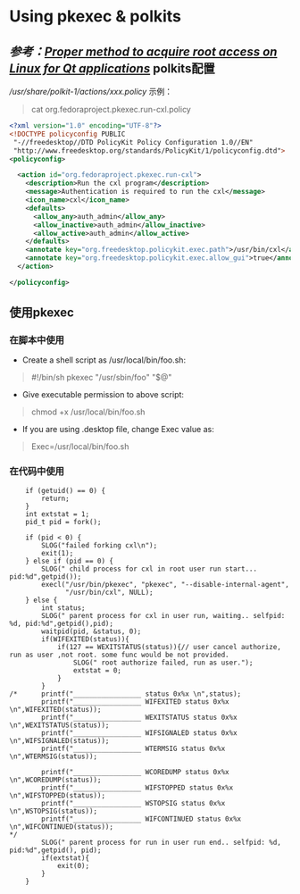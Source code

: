 <!-- TITLE: 提权 -->
<!-- SUBTITLE: A quick summary of 提权 -->

Using pkexec & polkits
===
*参考：*[*Proper method to acquire root access on Linux for Qt applications*](https://stackoverflow.com/questions/47885043/proper-method-to-acquire-root-access-on-linux-for-qt-applications)
polkits配置
---
 */usr/share/polkit-1/actions/xxx.policy*
示例：
>cat org.fedoraproject.pkexec.run-cxl.policy
```xml
<?xml version="1.0" encoding="UTF-8"?>
<!DOCTYPE policyconfig PUBLIC
 "-//freedesktop//DTD PolicyKit Policy Configuration 1.0//EN"
 "http://www.freedesktop.org/standards/PolicyKit/1/policyconfig.dtd">
<policyconfig>

  <action id="org.fedoraproject.pkexec.run-cxl">
    <description>Run the cxl program</description>
    <message>Authentication is required to run the cxl</message>
    <icon_name>cxl</icon_name>
    <defaults>
      <allow_any>auth_admin</allow_any>
      <allow_inactive>auth_admin</allow_inactive>
      <allow_active>auth_admin</allow_active>
    </defaults>
    <annotate key="org.freedesktop.policykit.exec.path">/usr/bin/cxl</annotate>
    <annotate key="org.freedesktop.policykit.exec.allow_gui">true</annotate>
  </action>

</policyconfig>
```
使用pkexec
---
### 在脚本中使用
- Create a shell script as /usr/local/bin/foo.sh:
>\#!/bin/sh
>pkexec "/usr/sbin/foo" "$@"

- Give executable permission to above script:
>chmod +x /usr/local/bin/foo.sh

- If you are using .desktop file, change Exec value as:
>Exec=/usr/local/bin/foo.sh
### 在代码中使用
```
	if (getuid() == 0) {
		return;
	}
    int extstat = 1;
	pid_t pid = fork();

	if (pid < 0) {
		SLOG("failed forking cxl\n");
		exit(1);
	} else if (pid == 0) {
	    SLOG(" child process for cxl in root user run start... pid:%d",getpid());
		execl("/usr/bin/pkexec", "pkexec", "--disable-internal-agent",
			  "/usr/bin/cxl", NULL);
	} else {
	    int status;
	    SLOG(" parent process for cxl in user run, waiting.. selfpid: %d, pid:%d",getpid(),pid);
        waitpid(pid, &status, 0);
        if(WIFEXITED(status)){
            if(127 == WEXITSTATUS(status)){// user cancel authorize, run as user ,not root. some func would be not provided.
                SLOG(" root authorize failed, run as user.");
                extstat = 0;
            }
        }
/*      printf("_________________ status 0x%x \n",status);
        printf("_________________ WIFEXITED status 0x%x \n",WIFEXITED(status));
        printf("_________________ WEXITSTATUS status 0x%x \n",WEXITSTATUS(status));
        printf("_________________ WIFSIGNALED status 0x%x \n",WIFSIGNALED(status));
        printf("_________________ WTERMSIG status 0x%x \n",WTERMSIG(status));

        printf("_________________ WCOREDUMP status 0x%x \n",WCOREDUMP(status));
        printf("_________________ WIFSTOPPED status 0x%x \n",WIFSTOPPED(status));
        printf("_________________ WSTOPSIG status 0x%x \n",WSTOPSIG(status));
        printf("_________________ WIFCONTINUED status 0x%x \n",WIFCONTINUED(status));
*/
	    SLOG(" parent process for run in user run end.. selfpid: %d, pid:%d",getpid(), pid);
        if(extstat){
            exit(0);
        }
	}
```
